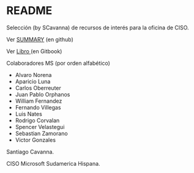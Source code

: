 # README

Selección (by SCavanna) de recursos de interés para la oficina de CISO.



Ver [SUMMARY](SUMMARY.md)  (en github)

Ver [Libro ](https://ar-scavanna.gitbook.io/)(en Gitbook)



Colaboradores MS (por orden alfabético)

* Alvaro Norena
* Aparicio Luna
* Carlos Oberreuter
* Juan Pablo Orphanos
* William Fernandez
* Fernando Villegas
* Luis Nates
* Rodrigo Corvalan
* Spencer Velastegui
* Sebastian Zamorano
* Victor Gonzales











Santiago Cavanna.

CISO Microsoft Sudamerica Hispana.
